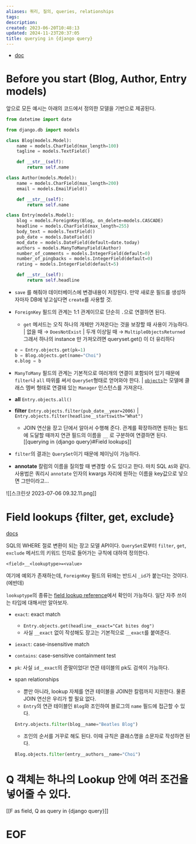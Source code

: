 ```yaml
---
aliases: 쿼리, 질의, queries, relationships
tags: 
description:
created: 2023-06-20T10:48:13
updated: 2024-11-23T20:37:05
title: querying in {django query}
---
```

- [doc](https://docs.djangoproject.com/en/4.2/topics/db/queries/)

# Before you start (Blog, Author, Entry models)

앞으로 모든 예시는 아래의 코드에서 정의한 모델을 기반으로 제공된다.

```python
from datetime import date

from django.db import models

class Blog(models.Model):
    name = models.CharField(max_length=100)
    tagline = models.TextField()

    def __str__(self):
        return self.name

class Author(models.Model):
    name = models.CharField(max_length=200)
    email = models.EmailField()

    def __str__(self):
        return self.name

class Entry(models.Model):
    blog = models.ForeignKey(Blog, on_delete=models.CASCADE)
    headline = models.CharField(max_length=255)
    body_text = models.TextField()
    pub_date = models.DateField()
    mod_date = models.DateField(default=date.today)
    authors = models.ManyToManyField(Author)
    number_of_comments = models.IntegerField(default=0)
    number_of_pingbacks = models.IntegerField(default=0)
    rating = models.IntegerField(default=5)

    def __str__(self):
        return self.headline
```

- `save` 를 해줘야 데이터베이스에 변경내용이 저장된다. 만약 새로운 필드를 생성하자마자 DB에 넣고싶다면 `create`를 사용할 것.
- `ForeignKey` 필드의 관계는 1:1 관계이므로 단순히 `.`으로 연결하면 된다.
	- `get` 메서드는 오직 하나의 개체만 가져온다는 것을 보장할 때 사용이 가능하다. | 없을 때 → `DoesNotExist` | 두개 이상일 때 → `MultipleObjectsReturned` 그래서 하나의 instance 만 가져오려면 queryset.get() 이 더 유리하다

	 ```python
	e = Entry.objects.get(pk=1)
	b = Blog.objects.get(name="Choi")
	e.blog = b
	```

- `ManyToMany` 필드의 관계는 기본적으로 여러개의 연결이 포함되어 있기 때문에  `filter`나 `all` 따위를 써서  `QuerySet`형태로 얻어와야 한다. | [`objects`](https://docs.djangoproject.com/en/4.2/ref/models/class/#django.db.models.Model.objects)는 모델에 클래스 멤버 형태로 연결돼 있는 `Manager` 인스턴스를 가져온다.
- **all** `Entry.objects.all()`
- **filter** `Entry.objects.filter(pub_date__year=2006)`  | `Entry.objects.filter(headline__startswith="What")`
	- JOIN 연산을 장고 단에서 알아서 수행해 준다. 관계를 확장하려면 원하는 필드에 도달할 때까지 연관 필드의 이름을 `__` 로 구분하여 연결하면 된다. [[querying in {django query}#Field lookups]]
- `filter`의 결과는 `QuerySet`이기 때문에 체이닝이 가능하다. 
- **annotate** 칼럼의 이름을 질의할 때 변경할 수도 있다고 한다. 마치 SQL `AS`와 같다. 사용법은 쿼리시 `annotate` 인자의 kwargs 자리에 원하는 이름을 key값으로 넣으면 그만이라고...

![[스크린샷 2023-07-06 09.32.11.png]]

# Field lookups {filter, get, exclude}

[docs](https://docs.djangoproject.com/en/4.2/ref/models/querysets/#id4)

SQL의 WHERE 절로 변환이 되는 장고 모델 API이다. `QuerySet`로부터  `filter`, `get`, `exclude` 메서드의 키워드 인자로 들어가는 규칙에 대하여 정의한다. 

```
<field>__<lookuptype>=<value>
```

여기에 예외가 존재하는데, `ForeignKey` 필드의 뒤에는 반드시 `_id`가 붙는다는 것이다. (에반데)

`lookuptype`의 종류는 [field lookup reference](https://docs.djangoproject.com/en/4.2/ref/models/querysets/#field-lookups)에서 확인이 가능하다. 일단 자주 쓰이는 타입에 대해서만 알아보자.

- `exact`: exact match
	- `Entry.objects.get(headline__exact="Cat bites dog")`
	- 사실 `__exact` 없이 작성해도 장고는 기본적으로 `__exact`를 붙여준다.
- `iexact`: case-insensitive match
- `contains`: case-sensitive containment test
- `pk`: 사실 `id__exact`의 준말이었다! 연관 테이블의 pk도 검색이 가능하다.
- span relationships
	- 뿐만 아니라, lookup 자체를 연관 테이블을 JOIN한 칼럼까지 지원한다. 물론 JOIN 연산은 우리가 할 필요 없다.
	- `Entry`의 연관 테이블인 `Blog`와 조인하여 블로그의 `name` 필드에 접근할 수 있다.

	 ```python
	Entry.objects.filter(blog__name="Beatles Blog")
	```

	- 조인의 순서를 거꾸로 해도 된다. 이때 규칙은 클래스명을 소문자로 작성하면 된다.

	```python
	Blog.objects.filter(entry__authors__name="Choi")
	```

# Q 객체는 하나의 Lookup 안에 여러 조건을 넣어줄 수 있다.

[[F as field, Q as query in {django query}]]

# EOF
